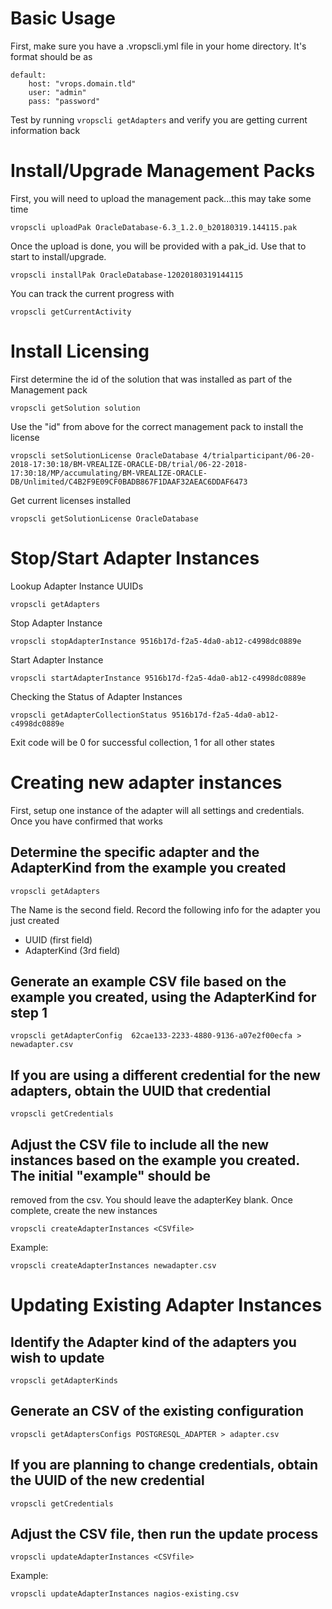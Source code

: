 # Basic Usage

First, make sure you have a .vropscli.yml file in your home directory.  It's format should be as
```
default:
    host: "vrops.domain.tld"
    user: "admin"
    pass: "password"

```
Test by running ```vropscli getAdapters``` and verify you are getting current information back

# Install/Upgrade Management Packs

First, you will need to upload the management pack...this may take some time
```
vropscli uploadPak OracleDatabase-6.3_1.2.0_b20180319.144115.pak
```
Once the upload is done, you will be provided with a pak_id.  Use that to start to install/upgrade.
```
vropscli installPak OracleDatabase-12020180319144115
```
You can track the current progress with
```
vropscli getCurrentActivity
```

# Install Licensing

First determine the id of the solution that was installed as part of the Management pack

```
vropscli getSolution solution
```

Use the "id" from above for the correct management pack to install the license

```
vropscli setSolutionLicense OracleDatabase 4/trialparticipant/06-20-2018-17:30:18/BM-VREALIZE-ORACLE-DB/trial/06-22-2018-17:30:18/MP/accumulating/BM-VREALIZE-ORACLE-DB/Unlimited/C4B2F9E09CF0BADB867F1DAAF32AEAC6DDAF6473
```

Get current licenses installed

```
vropscli getSolutionLicense OracleDatabase
```

# Stop/Start Adapter Instances

Lookup Adapter Instance UUIDs

```
vropscli getAdapters
```

Stop Adapter Instance

```
vropscli stopAdapterInstance 9516b17d-f2a5-4da0-ab12-c4998dc0889e
```

Start Adapter Instance

```
vropscli startAdapterInstance 9516b17d-f2a5-4da0-ab12-c4998dc0889e
```

Checking the Status of Adapter Instances

```
vropscli getAdapterCollectionStatus 9516b17d-f2a5-4da0-ab12-c4998dc0889e
```
  Exit code will be 0 for successful collection, 1 for all other states

# Creating new adapter instances

First, setup one instance of the adapter will all settings and credentials.  Once you have confirmed that works

## Determine the specific adapter and the AdapterKind from the example you created 
```
vropscli getAdapters
```
The Name is the second field.  Record the following info for the adapter you just created
* UUID (first field)
* AdapterKind (3rd field)

## Generate an example CSV file based on the example you created, using the AdapterKind for step 1

```
vropscli getAdapterConfig  62cae133-2233-4880-9136-a07e2f00ecfa > newadapter.csv
```

## If you are using a different credential for the new adapters, obtain the UUID that credential

```
vropscli getCredentials 
```

## Adjust the CSV file to include all the new instances based on the example you created.  The initial "example" should be
removed from the csv.  You should leave the adapterKey blank.  Once complete, create the new instances

```
vropscli createAdapterInstances <CSVfile> 
```
Example:
```
vropscli createAdapterInstances newadapter.csv 
```

# Updating Existing Adapter Instances

## Identify the Adapter kind of the adapters you wish to update
```
vropscli getAdapterKinds
```

## Generate an CSV of the existing configuration

```
vropscli getAdaptersConfigs POSTGRESQL_ADAPTER > adapter.csv
```

## If you are planning to change credentials, obtain the UUID of the new credential

```
vropscli getCredentials 
```

## Adjust the CSV file, then run the update process

```
vropscli updateAdapterInstances <CSVfile> 
```
Example:
```
vropscli updateAdapterInstances nagios-existing.csv
```
